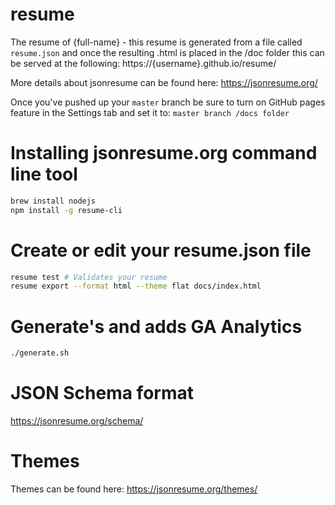 # resume
The resume of {full-name} - this resume is generated from a file
called `resume.json` and once the resulting .html is placed in the /doc
folder this can be served at the following:
https://{username}.github.io/resume/

More details about jsonresume can be found here: https://jsonresume.org/

Once you've pushed up your `master` branch be sure to turn on GitHub
pages feature in the Settings tab and set it to: `master branch /docs
folder`

# Installing jsonresume.org command line tool
```sh
brew install nodejs
npm install -g resume-cli
```

# Create or edit your resume.json file
```sh
resume test # Validates your resume
resume export --format html --theme flat docs/index.html
```

# Generate's and adds GA Analytics
```sh
./generate.sh
```

# JSON Schema format
https://jsonresume.org/schema/

# Themes
Themes can be found here: https://jsonresume.org/themes/

